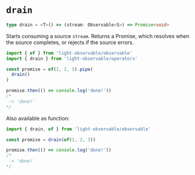 # `drain`
```typescript
type drain = <T>() => (stream: Observable<S>) => Promise<void>
```

Starts consuming a source `stream`. Returns a Promise, which resolves when the source completes, or rejects if the source errors.

```typescript
import { of } from 'light-observable/observable'
import { drain } from 'light-observable/operators'

const promise = of(1, 2, 3).pipe(
  drain()
)

promise.then(() => console.log('done!'))
/*
 -> 'done!'
*/
```

Also available as function:
```typescript
import { drain, of } from 'light-observable/observable'

const promise = drain(of(1, 2, 3))

promise.then(() => console.log('done!'))
/*
 -> 'done!'
*/
```
